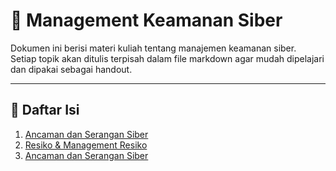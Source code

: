 # 📘 Management Keamanan Siber

Dokumen ini berisi materi kuliah tentang manajemen keamanan siber.  
Setiap topik akan ditulis terpisah dalam file markdown agar mudah dipelajari dan dipakai sebagai handout.

---

## 📑 Daftar Isi

1. [Ancaman dan Serangan Siber](./materi/ancaman_dan_serangan_siber.md)
2. [Resiko & Management Resiko](./materi/resiko_dan_management_resiko.md)
3. [Ancaman dan Serangan Siber](./materi/standar_dan_kerangka.md)
